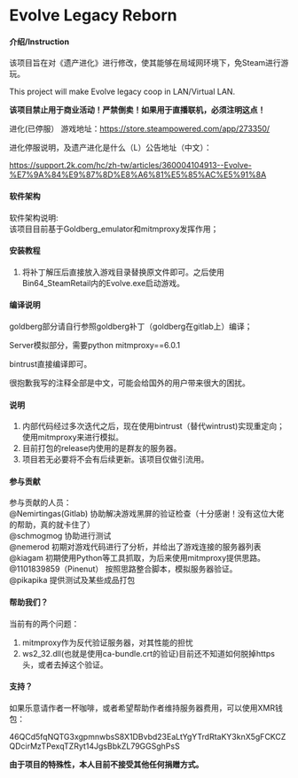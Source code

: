 # Evolve Legacy Reborn

#### 介绍/Instruction

该项目旨在对《遗产进化》进行修改，使其能够在局域网环境下，免Steam进行游玩。 

This project will make Evolve legacy coop in LAN/Virtual LAN.  

**该项目禁止用于商业活动！严禁倒卖！如果用于直播联机，必须注明这点！**

进化(已停服） 游戏地址：https://store.steampowered.com/app/273350/   

进化停服说明，及遗产进化是什么（L）公告地址（中文）：   

https://support.2k.com/hc/zh-tw/articles/360004104913--Evolve-%E7%9A%84%E9%87%8D%E8%A6%81%E5%85%AC%E5%91%8A   

#### 软件架构

软件架构说明:   
该项目目前基于Goldberg_emulator和mitmproxy发挥作用；   

#### 安装教程

1. 将补丁解压后直接放入游戏目录替换原文件即可。之后使用Bin64_SteamRetail内的Evolve.exe启动游戏。

#### 编译说明

goldberg部分请自行参照goldberg补丁（goldberg在gitlab上）编译；

Server模拟部分，需要python mitmproxy==6.0.1

bintrust直接编译即可。

很抱歉我写的注释全部是中文，可能会给国外的用户带来很大的困扰。

#### 说明

 1. 内部代码经过多次迭代之后，现在使用bintrust（替代wintrust)实现重定向；使用mitmproxy来进行模拟。
 2. 目前打包的release内使用的是群友的服务器。
  3. 项目若无必要将不会有后续更新。该项目仅做引流用。

#### 参与贡献

参与贡献的人员：   
@Nemirtingas(Gitlab) 协助解决游戏黑屏的验证检查（十分感谢！没有这位大佬的帮助，真的就卡住了）   
@schmogmog 协助进行测试   
@nemerod 初期对游戏代码进行了分析，并给出了游戏连接的服务器列表   
@kiagam 初期使用Python等工具抓取，为后来使用mitmproxy提供思路。   
@1101839859（Pinenut） 按照思路整合脚本，模拟服务器验证。   
@pikapika 提供测试及某些成品打包

#### 帮助我们？

当前有的两个问题：

1. mitmproxy作为反代验证服务器，对其性能的担忧
2. ws2_32.dll(也就是使用ca-bundle.crt的验证)目前还不知道如何脱掉https头，或者去掉这个验证。

#### 支持？

如果乐意请作者一杯咖啡，或者希望帮助作者维持服务器费用，可以使用XMR钱包：

46QCd5fqNQTG3xgpmnwbsS8X1DBvbd23EaLtYgYTrdRtaKY3knX5gFCKCZQDcirMzTPexqTZRyt14JgsBbkZL79GGSghPsS

**由于项目的特殊性，本人目前不接受其他任何捐赠方式。**
